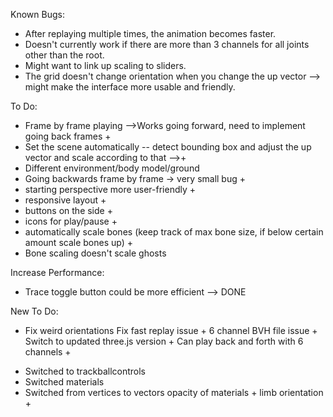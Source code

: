 Known Bugs:

- After replaying multiple times, the animation becomes faster.
- Doesn't currently work if there are more than 3 channels for all joints other than the root.
- Might want to link up scaling to sliders.
- The grid doesn't change orientation when you change the up vector --> might make the interface more usable and friendly.

To Do:

- Frame by frame playing -->Works going forward, need to implement going back frames +
- Set the scene automatically -- detect bounding box and adjust the up vector and scale according to that -->+
- Different environment/body model/ground
- Going backwards frame by frame -> very small bug +
- starting perspective more user-friendly + 
- responsive layout +
- buttons on the side +
- icons for play/pause +
- automatically scale bones (keep track of max bone size, if below certain amount scale bones up) +
- Bone scaling doesn't scale ghosts


Increase Performance:

- Trace toggle button could be more efficient --> DONE


New To Do:

- Fix weird orientations
 Fix fast replay issue +
 6 channel BVH file issue + 
 Switch to updated three.js version + 
 Can play back and forth with 6 channels +
+ Switched to trackballcontrols
+ Switched materials
+ Switched from vertices to vectors
 opacity of materials +
 limb orientation + 